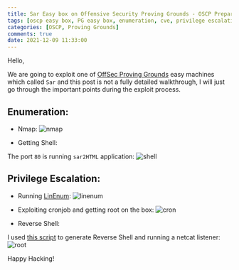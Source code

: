 ```yaml
---
title: Sar Easy box on Offensive Security Proving Grounds - OSCP Preparation.
tags: [oscp easy box, PG easy box, enumeration, cve, privilege escalation, cron, linux]
categories: [OSCP, Proving Grounds]
comments: true
date: 2021-12-09 11:33:00
---
```


Hello,

We are going to exploit one of [OffSec Proving Grounds](https://portal.offensive-security.com/proving-grounds/play) easy machines which called `Sar` and this post is not a fully detailed walkthrough, I will just go through the important points during the exploit process.

## Enumeration:
- Nmap:
![nmap](../../assets/img/sample/pg-sar/nmap.png)

- Getting Shell:

The port `80` is running `sar2HTML` application:
![shell](../../assets/img/sample/pg-sar/rce.png)


## Privilege Escalation:
- Running [LinEnum](https://github.com/rebootuser/LinEnum):
![linenum](../../assets/img/sample/pg-sar/linenum.png)

- Exploiting cronjob and getting root on the box:
![cron](../../assets/img/sample/pg-sar/cron.png)

- Reverse Shell:

I used [this script](https://github.com/bing0o/Reverse_Shell_Generator) to generate Reverse Shell and running a netcat listener:
![root](../../assets/img/sample/pg-sar/root.png)

Happy Hacking!